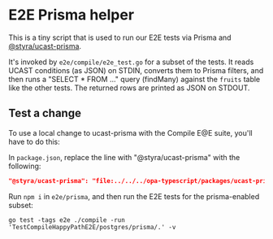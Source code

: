 # E2E Prisma helper

This is a tiny script that is used to run our E2E tests via Prisma and [@styra/ucast-prisma](https://www.npmjs.com/package/@styra/ucast-prisma).

It's invoked by `e2e/compile/e2e_test.go` for a subset of the tests.
It reads UCAST conditions (as JSON) on STDIN, converts them to Prisma filters, and then runs
a "SELECT * FROM ..." query (findMany) against the `fruits` table like the other tests.
The returned rows are printed as JSON on STDOUT.


## Test a change

To use a local change to ucast-prisma with the Compile E@E suite, you'll have to do this:

In `package.json`, replace the line with "@styra/ucast-prisma" with the following:

```json
"@styra/ucast-prisma": "file:../../../opa-typescript/packages/ucast-prisma"
```

Run `npm i` in `e2e/prisma`, and then run the E2E tests for the prisma-enabled subset:

```
go test -tags e2e ./compile -run 'TestCompileHappyPathE2E/postgres/prisma/.' -v
```
